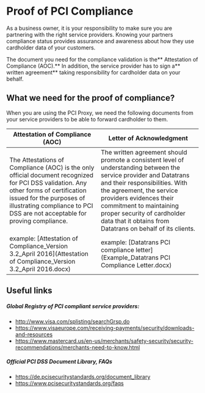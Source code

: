 # Proof of PCI Compliance

As a business owner, it is your responsibility to make sure you are partnering with the right service providers. Knowing your partners compliance status provides assurance and awareness about how they use cardholder data of your customers.

The document you need for the compliance validation is the** Attestation of Compliance (AOC).** In addition, the service provider has to sign a** written agreement** taking responsibility for cardholder data on your behalf.


## What we need for the proof of compliance?

When you are using the PCI Proxy, we need the following documents from your service providers to be able to forward cardholder to them.


| Attestation of Compliance (AOC) | Letter of Acknowledgment |
| -- | -- |
| The Attestations of Compliance (AOC) is the only official document recognized for PCI DSS validation. Any other forms of certification issued for the purposes of illustrating compliance to PCI DSS are not acceptable for proving compliance.| The written agreement should promote a consistent level of understanding between the service provider and Datatrans and their responsibilities. With the agreement, the service providers evidences their commitment to maintaining proper security of cardholder data that it obtains from Datatrans on behalf of its clients.     |
| example: [Attestation of Compliance_Version 3.2_April 2016](Attestation of Compliance_Version 3.2_April 2016.docx) | example: [Datatrans PCI compliance letter](Example_Datatrans PCI Compliance Letter.docx)| 

 
## Useful links

##### Global Registry of PCI compliant service providers:

- http://www.visa.com/splisting/searchGrsp.do
- https://www.visaeurope.com/receiving-payments/security/downloads-and-resources
- https://www.mastercard.us/en-us/merchants/safety-security/security-recommendations/merchants-need-to-know.html

##### Official PCI DSS Document Library, FAQs
- https://de.pcisecuritystandards.org/document_library
- https://www.pcisecuritystandards.org/faqs